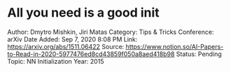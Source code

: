 # All you need is a good init

Author: Dmytro Mishkin, Jiri Matas
Category: Tips & Tricks
Conference: arXiv
Date Added: Sep 7, 2020 8:08 PM
Link: https://arxiv.org/abs/1511.06422
Source: https://www.notion.so/AI-Papers-to-Read-in-2020-5977476ed8cd43859f050a8aed418b98
Status: Pending
Topic: NN Initialization
Year: 2015